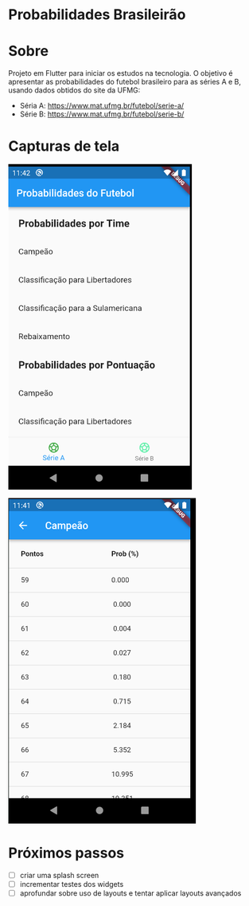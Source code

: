 # Probabilidades Brasileirão

# Sobre

Projeto em Flutter para iniciar os estudos na tecnologia.
O objetivo é apresentar as probabilidades do futebol brasileiro para as séries A e B,
usando dados obtidos do site da UFMG:

- Séria A: https://www.mat.ufmg.br/futebol/serie-a/
- Série B: https://www.mat.ufmg.br/futebol/serie-b/

# Capturas de tela

![img.png](.docs/print-tela-inicial.png)

![img.png](.docs/print-campeao-por-pontuacao.png)

# Próximos passos

- [ ] criar uma splash screen
- [ ] incrementar testes dos widgets
- [ ] aprofundar sobre uso de layouts e tentar aplicar layouts avançados
